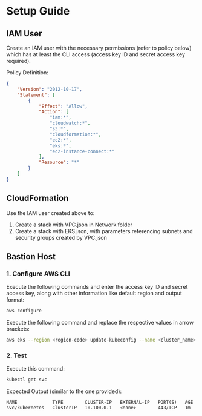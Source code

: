 # Setup Guide

## IAM User

Create an IAM user with the necessary permissions (refer to policy below) which has at least the CLI access (access key ID and secret access key required).

Policy Definition:
```json
{
    "Version": "2012-10-17",
    "Statement": [
        {
            "Effect": "Allow",
            "Action": [
                "iam:*",
                "cloudwatch:*",
                "s3:*",
                "cloudformation:*",
                "ec2:*",
                "eks:*",
                "ec2-instance-connect:*"
            ],
            "Resource": "*"
        }
    ]
}
```

## CloudFormation

Use the IAM user created above to:
1. Create a stack with VPC.json in Network folder
2. Create a stack with EKS.json, with parameters referencing subnets and security groups created by VPC.json

## Bastion Host

### 1. Configure AWS CLI
Execute the following commands and enter the access key ID and secret access key, along with other information like default region and output format:
```bash
aws configure
```

Execute the following command and replace the respective values in arrow brackets:
```bash
aws eks --region <region-code> update-kubeconfig --name <cluster_name>
```

### 2. Test
Execute this command:
```bash
kubectl get svc
```
Expected Output (similar to the one provided):
```
NAME             TYPE        CLUSTER-IP   EXTERNAL-IP   PORT(S)   AGE
svc/kubernetes   ClusterIP   10.100.0.1   <none>        443/TCP   1m
```